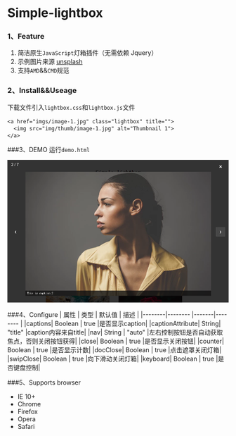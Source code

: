 # Simple-lightbox
### 1、Feature
1. 简洁原生`JavaScript`灯箱插件（无需依赖 Jquery）
1. 示例图片来源 [unsplash](https://unsplash.com/)
1. 支持`AMD`&&`CMD`规范

### 2、Install&&Useage
下载文件引入`lightbox.css`和`lightbox.js`文件

```dash
<a href="imgs/image-1.jpg" class="lightbox" title="">
  <img src="img/thumb/image-1.jpg" alt="Thumbnail 1">
</a>
```

###3、DEMO
运行`demo.html`

![](demoImgs/demo.png)

###4、Configure
|   属性  |   类型  | 默认值 |   描述   |
|--------|-------- |-------|-------- |
|captions| Boolean | true  |是否显示caption|
|captionAttribute| String| "title"  |caption内容来自title|
|nav| String | "auto" |左右控制按钮是否自动获取焦点，否则关闭按钮获得|
|close| Boolean | true  |是否显示关闭按钮|
|counter| Boolean | true  |是否显示计数|
|docClose| Boolean | true  |点击遮罩关闭灯箱|
|swipClose| Boolean | true  |向下滑动关闭灯箱|
|keyboard| Boolean | true  |是否键盘控制|

###5、Supports browser
- IE 10+
- Chrome
- Firefox
- Opera
- Safari